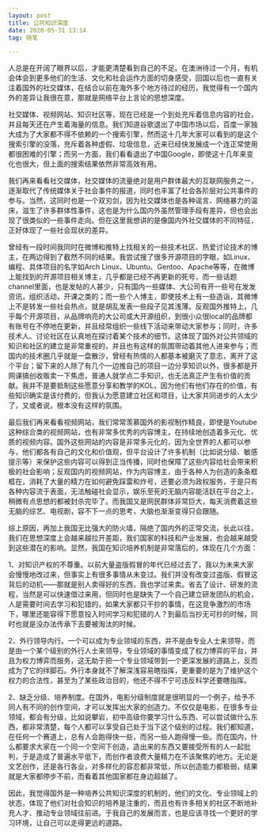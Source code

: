 ```yaml
---
layout: post
title: 公共知识深度
date: 2020-05-31 13:14
tag: 随笔

---
```


人总是在开阔了眼界以后，才能更清楚看到自己的不足。在澳洲待过一个月，有机会体会到更多他们的生活、文化和社会运作方面的切身感受，回国以后也一直有关注着国外的社交媒体，在结合以前在海外多个地方待过的经历，我觉得有一个国内外的差异让我很在意，那就是网络平台上言论的思想深度。

社交媒体、视频网站、知识社区等，现在已经是一个到处充斥着信息内容的社会，并且每天还在产生着海量的信息。我们知道谷歌退出了中国市场以后，百度一家独大成为了大家都不得不依赖的一个搜索引擎，然而这十几年大家可以看到的是这个搜索引擎的没落，充斥着各种虚假、垃圾信息，近来已经快发展成一个连正常使用都很困难的引擎；而另一方面，我们看看退出了中国Google，即使这十几年来变化也很大，但上面的搜索结果依然非常高效有用。

我们再来看看社交媒体，社交媒体的流量绝对是用户群体最大的互联网服务之一，逐渐取代了传统媒体关于社会事件的报道，同时也丰富了社会各阶层对公共事件的参与。当然，这同时也是一个双刃剑，因为社交媒体也是各种谣言、网络暴力的温床，滋生了许多群体性事件，这也是为什么国内外虽然管理手段有差异，但也会出现了很类似的一些事件走向。但在这里我想讲的是像国内外社交媒体的不同特征，正好体现了一些社会现状的差异。

曾经有一段时间我同时在微博和推特上找相关的一些技术社区、热爱讨论技术的博主，在两边得到了截然不同的结果。我尝试搜了很多开源项目的字眼，如Linux、编程、具体项目的名字如Arch Linux、Ubuntu、Gentoo、Apache等等，在微博上能找到的开源项目相关博主，几乎都是已经不再更新的死号，而一些话题channel里面，也是发帖的人甚少，只有国内一些媒体、大公司有开一些号在发发资讯，组织活动，开课之类的；而一些个人博主，即使技术上有一些造诣，其微博上不是转发一些社会热点，就是胡乱发表一些段子见其浅薄。反观国外推特上，几乎每个开源项目，从品牌响亮的大公司或大开源组织，到很小众很local的品牌都有账号在不停地在更新，并且经常组织一些线下活动来带动大家参与；同时，许多技术人、讨论社区在认真地在探讨着某个技术的细节。这体现了国外对公共领域的知识和社区的建立是非常重视的，并且也有这样的氛围带动着其他人进来参与；而国内的技术圈几乎就是一盘散沙，曾经有热情的人都基本被磨灭了意志，离开了这个平台；留下来的人除了有几个一边推自己的项目一边分享知识以外，很多都是开网课搞创收贩卖一下焦虑，普通人就学点二手知识，也无法真正产生有价值的贡献。我并不是要抵制这些愿意分享和教学的KOL，因为他们有他们存在的价值，有些知识确实是该付费的，但我认为愿意建立社区和项目，让大家共同进步的人太少了，又或者说，根本没有这样的氛围。

最后我们再来看看视频网站，我们常常羡慕国外的影视制作精良，即使是Youtube这种综合类的视频网站，也有非常多优秀的内容博主，在持续地创造着多元化、优质的视频内容。国外这些网站的内容是非常多元化的，因为全世界的人都可以参与，他们都各有自己的文化和价值观，但平台设计了许多机制（比如说分级、敏感提示等）来保护这些内容可以得到正当传播，同时也保障了这些内容给社会带来积极的社会影响；反观国内的视频网站，作为内容博主，由于各种人为创造的条条框框在，消耗了大量的精力在如何避免踩雷和炸号，还要必须为政权服务，于是只有各种内容流于表面，无法触碰社会显示，娱乐至死的无脑内容能活跃在平台之上，稍微有点思想的都被封杀完毕了。而我国又是网民群体非常巨大，每天消费着这些无脑的综艺、电视剧，容不下一点的思考，大脑也渐渐变得只会跟随。

综上原因，再加上我国无比强大的防火墙，隔绝了国内外的正常交流，长此以往，我们在思想深度上会越来越拉开差距，我们国家的科技和产业发展，也会越来越受到这些潜在的影响。显然，我国在知识培养机制是非常落后的，体现在几个方面：

1、对知识产权的不尊重。以前大量盗版假冒的年代已经过去了，我以为未来大家会慢慢地改过来，但事实上有很多事情从未变过。我们并没有改变过盗版、假冒这背后的动机——那就是别人卖得好的东西，我也学过来卖。省去了设计、研发的流程，当然是可以快速借过来用，但同时也是缺失了一个自己建立研发团队的机会，人是需要时间去学习和犯错的，如果大家都只干抄的事情，在这竞争激烈的市场下，哪里还能容得下愿意投入时间学习和犯错的人？到最后当抄无可抄的时候，同时也就是没办法传承下去要被淘汰的时候。

2、外行领导内行。一个可以成为专业领域的东西，并不是由专业人士来领导，而是由一个某个级别的外行人士来领导，专业领域的事情变成了权力博弈的平台，并且为权力博弈而服务，这无助于把一个专业领域带到一个更深发展的道路上，反而成为了它的绊脚石。外行本身就不了解深浅容易瞎指挥，更重要的是为了维护这个权力的合法性，甚至为了某些政治目的，他还不得不宁可违反科学还要瞎指挥。

2、缺乏分级、培养制度。在国外，电影分级制度就是很明显的一个例子，给予不同人有不同的创作空间，才可以发挥出大家的创造力。不仅仅是电影，在很多专业领域，都会有分级，比如说攀岩，初中高级你要学习什么东西、可以尝试做什么东西，都非常清楚，每个人都可以享受自己处于当下这个级别的过程。我们都知道，在任何一个赛道上，总有人会跑得快一些，而另一些人跑得慢一些。而在国内，什么都要求大家在一个同一个空间下创造，造出来的东西又要接受所有的人一起批判，于是造成了普遍水平低下，而创作者浪费大量精力在不该聚焦的地方。无论是文艺创作，还是各行各业，对多样化的容忍都非常低，所以创造能力都极弱，结果就是大家都停步不前，而看着其他国家都在身边超越了。

因此，我觉得国外是一种培养公共知识深度的机制的，他们的文化、专业领域上的状态，体现了他们对社会知识的培养是注重的，而且也有许多相关的社区不断地补充人才、推动专业领域往前进。于我自己的发展而言，也是应该寻找一个更好的学习环境，让自己可以走得更远的道路。